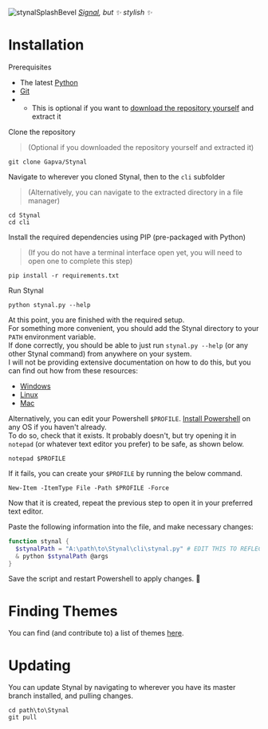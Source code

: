 ![stynalSplashBevel](https://github.com/Gapva/Stynal/assets/90116898/71cb1e33-c1a1-42de-872e-a3fe44874cb4)
*[Signal](https://signal.org/), but ✨ stylish ✨*

# Installation
Prerequisites
- The latest [Python](https://www.python.org/downloads/)
- [Git](https://git-scm.com/downloads)
- - This is optional if you want to [download the repository yourself](https://github.com/Gapva/Stynal/releases/latest/Stynal.zip) and extract it

Clone the repository
> (Optional if you downloaded the repository yourself and extracted it)
```console
git clone Gapva/Stynal
```

Navigate to wherever you cloned Stynal, then to the `cli` subfolder
> (Alternatively, you can navigate to the extracted directory in a file manager)
```console
cd Stynal
cd cli
```

Install the required dependencies using PIP (pre-packaged with Python)
> (If you do not have a terminal interface open yet, you will need to open one to complete this step)
```console
pip install -r requirements.txt
```

Run Stynal
```console
python stynal.py --help
```

At this point, you are finished with the required setup.  
For something more convenient, you should add the Stynal directory to your `PATH` environment variable.  
If done correctly, you should be able to just run `stynal.py --help` (or any other Stynal command) from anywhere on your system.  
I will not be providing extensive documentation on how to do this, but you can find out how from these resources:
- [Windows](https://stackoverflow.com/questions/44272416/how-to-add-a-folder-to-path-environment-variable-in-windows-10-with-screensho)
- [Linux](https://phoenixnap.com/kb/linux-add-to-path)
- [Mac](https://stackoverflow.com/questions/22465332/setting-path-environment-variable-in-osx-permanently)

Alternatively, you can edit your Powershell `$PROFILE`. [Install Powershell](https://learn.microsoft.com/en-us/powershell/scripting/install/installing-powershell?view=powershell-7.4) on any OS if you haven't already.  
To do so, check that it exists. It probably doesn't, but try opening it in `notepad` (or whatever text editor you prefer) to be safe, as shown below.
```console
notepad $PROFILE
```
If it fails, you can create your `$PROFILE` by running the below command.
```console
New-Item -ItemType File -Path $PROFILE -Force
```
Now that it is created, repeat the previous step to open it in your preferred text editor.

Paste the following information into the file, and make necessary changes:
```ps1
function stynal {
  $stynalPath = "A:\path\to\Stynal\cli\stynal.py" # EDIT THIS TO REFLECT THE ACTUAL STYNAL PATH
  & python $stynalPath @args
}
```

Save the script and restart Powershell to apply changes. 🎉

# Finding Themes
You can find (and contribute to) a list of themes [here](https://github.com/Gapva/stynal-themes).

# Updating
You can update Stynal by navigating to wherever you have its master branch installed, and pulling changes.
```console
cd path\to\Stynal
git pull
```
